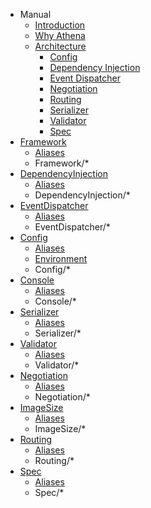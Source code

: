 * Manual
    * [Introduction](README.md)
    * [Why Athena](why_athena.md)
    * [Architecture](architecture/README.md)
        * [Config](architecture/config.md)
        * [Dependency Injection](architecture/dependency_injection.md)
        * [Event Dispatcher](architecture/event_dispatcher.md)
        * [Negotiation](architecture/negotiation.md)
        * [Routing](architecture/routing.md)
        * [Serializer](architecture/serializer.md)
        * [Validator](architecture/validator.md)
        * [Spec](architecture/spec.md)
* [Framework](Framework/index.md)
    * [Aliases](Framework/aliases.md)
    * Framework/*
* [DependencyInjection](DependencyInjection/index.md)
    * [Aliases](DependencyInjection/aliases.md)
    * DependencyInjection/*
* [EventDispatcher](EventDispatcher/index.md)
    * [Aliases](EventDispatcher/aliases.md)
    * EventDispatcher/*
* [Config](Config/index.md)
    * [Aliases](Config/aliases.md)
    * [Environment](Config/environment.md)
    * Config/*
* [Console](Console/index.md)
    * [Aliases](Console/aliases.md)
    * Console/*
* [Serializer](Serializer/index.md)
    * [Aliases](Serializer/aliases.md)
    * Serializer/*
* [Validator](Validator/index.md)
    * [Aliases](Validator/aliases.md)
    * Validator/*
* [Negotiation](Negotiation/index.md)
    * [Aliases](Negotiation/aliases.md)
    * Negotiation/*
* [ImageSize](ImageSize/index.md)
    * [Aliases](ImageSize/aliases.md)
    * ImageSize/*
* [Routing](Routing/index.md)
    * [Aliases](Routing/aliases.md)
    * Routing/*
* [Spec](Spec/index.md)
    * [Aliases](Spec/aliases.md)
    * Spec/*
